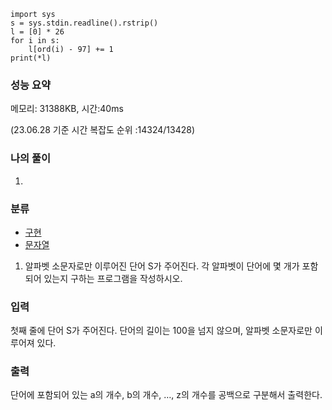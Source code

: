 ```
import sys
s = sys.stdin.readline().rstrip()
l = [0] * 26
for i in s:
    l[ord(i) - 97] += 1
print(*l)
```

### 성능 요약

메모리:   31388KB, 시간:40ms 

(23.06.28 기준 시간 복잡도 순위 :14324/13428)



### 나의 풀이

1. 


### 분류

- [구현](https://www.acmicpc.net/problem/tag/102)
- [문자열](https://www.acmicpc.net/problem/tag/158)

1. 알파벳 소문자로만 이루어진 단어 S가 주어진다. 각 알파벳이 단어에 몇 개가 포함되어 있는지 구하는 프로그램을 작성하시오.


### 입력

첫째 줄에 단어 S가 주어진다. 단어의 길이는 100을 넘지 않으며, 알파벳 소문자로만 이루어져 있다.

### 출력

단어에 포함되어 있는 a의 개수, b의 개수, …, z의 개수를 공백으로 구분해서 출력한다.